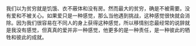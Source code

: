 我们以为贫穷就是饥饿、衣不蔽体和没有房。然而最大的贫穷，确是不被需要。没有爱和不被关心。如果爱只是一种感觉，那么当他遇到挑战，这种感觉很快就会消除。因为我们很容易在不同人的身上获得这种感觉，所以移情别恋最经常的说辞就是我没有感觉，但真真的爱并非一种感觉，他更多的是一种责任，是一种彼此的牺牲和彼此的成就。​
